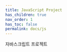 ```yaml
---
title: JavaScript Project
has_children: true
nav_order: 1
has_toc: false
permalink: docs/js
---
```


자바스크립트 프로젝트
